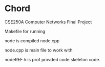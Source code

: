 # Chord
CSE250A Computer Networks Final Project 


Makefile for running

node is compiled node.cpp 

node.cpp is main file to work with 

nodeREF.h is prof provded code skeleton code.